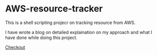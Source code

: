 # AWS-resource-tracker
This is a shell scripting projecr on tracking resource from AWS.

I have wrote a blog on detailed explaination on my approach and what I have done while doing this project.

[Checkout]()

